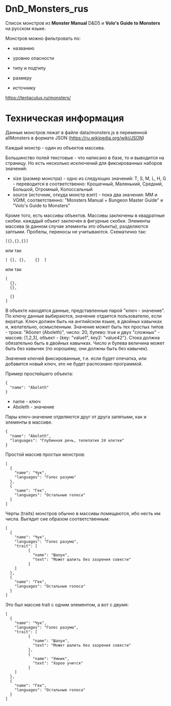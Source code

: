﻿# DnD_Monsters_rus

Список монстров из **Monster Manual** D&D5 и **Volo's Guide to Monsters** на русском языке.

Монстров можно фильтровать по:

 - названию

 - уровню опасности

 - типу и подтипу

 - размеру

 - источнику

 https://tentaculus.ru/monsters/

# Техническая информация

Данные монстров лежат в файле data/monsters.js в переменной allMonsters в формате JSON (https://ru.wikipedia.org/wiki/JSON)

Каждый монстр - один из объектов массива.

Большинство полей текстовые - что написано в базе, то и выводится на страницу. Но есть несколько исключений для фиксированных наборов значений:

 -  size (размер монстра) - одно из следующих значений: T, S, M, L, H, G - переводится в  соответственно: Крошечный, Маленький, Средний, Большой, Огромный, Колоссальный
 -  source (источник, откуда монстр взят) - пока два значения: MM и VGtM, соответственно: "Monsters Manual + Bungeon Master Guide" и "Volo's Guide to Monsters"

Кроме того, есть массивы объектов. Массивы заключены в квадратные скобки. кажддый объект заключен в фигурные скобки. Элементы массива (в данном случае элементы это объекты), разделяются заптыми. Пробелы, переносы не учитываются. Схематично так:

`[{},{},{}]`

или так

`[ {}, {},    {}  ]`


или так

```
[
  {},
  {},

  {}
]
```

В объекте находятся данные, представленные парой "ключ - значение". По ключу данные выбираются, значение отдается пользователю, если вкратце. Ключ должен быть на английском языке, в двойных кавычках и, желательно, осмысленным. Значение может быть тех простых типов - трока: "Аболет (Aboleth)", число: 20, булево: true и двух "сложных" - массив: [1,2,3], объект - {key: "value1", key2: "value42"}. Стока должна обязательно быть в двойных кавычках. Число и булева величина может быть без кавычек (по хорошему, они _должны_ быть без кавычек).

Значения ключей фиксированные, т.е. если будет опечатка, или добавится новый ключ, это не будет распознано программой.

Пример простейшего объекта:


```
{
  "name": "Aboleth"
}
```

 - name - ключ
 - Aboleth - значение

 Пары ключ-значение отделяются друг от друга запятыми, как и элементы в массиве.

```
{
  "name": "Aboleth",
  "languages": "Глубинная речь, телепатия 24 клетки"
}
```


Простой массив простых монстров:


```
[
  {
    "name": "Чук",
    "languages": "Голос разума"
  },
  {
    "name": "Гек",
    "languages": "Остальные голоса"
  }
]
```


Черты (traits) монстров обычно в массивы помещаются, ибо несть им числа. Выгядит сие образом соответственным:



```
[
  {
    "name": "Чук",
    "languages": "Голос разума",
    "trait": [
          {
            "name": "Шалун",
            "text": "Может шалить без зазрения совести"
          }
    ]
  },
  {
    "name": "Гек",
    "languages": "Остальные голоса"
  }
]
```

Это был массив trait с одним элементом, а вот с двумя:

```
[
  {
    "name": "Чук",
    "languages": "Голос разума",
    "trait": [
          {
            "name": "Шалун",
            "text": "Может шалить без зазрения совести"
          },
          {
            "name": "Умник",
            "text": "Хороо учится"
          }
    ]
  },
  {
    "name": "Гек",
    "languages": "Остальные голоса"
  }
]
```
